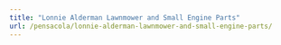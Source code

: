 ```yaml
---
title: "Lonnie Alderman Lawnmower and Small Engine Parts"
url: /pensacola/lonnie-alderman-lawnmower-and-small-engine-parts/
---
```

